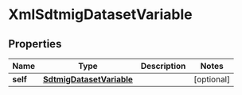 
# XmlSdtmigDatasetVariable

## Properties
| Name | Type | Description | Notes |
| ------------ | ------------- | ------------- | ------------- |
| **self** | [**SdtmigDatasetVariable**](SdtmigDatasetVariable.md) |  |  [optional] |



